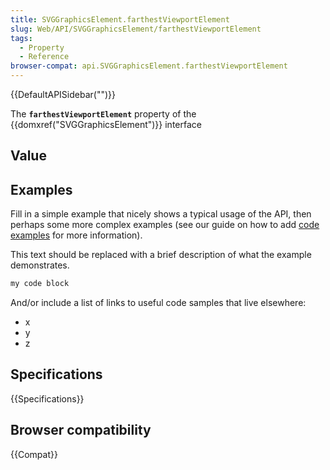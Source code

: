 ```yaml
---
title: SVGGraphicsElement.farthestViewportElement
slug: Web/API/SVGGraphicsElement/farthestViewportElement
tags:
  - Property
  - Reference
browser-compat: api.SVGGraphicsElement.farthestViewportElement
---
```

{{DefaultAPISidebar("")}}

The **`farthestViewportElement`** property of the {{domxref("SVGGraphicsElement")}} interface 

## Value



## Examples

Fill in a simple example that nicely shows a typical usage of the API, then perhaps some more complex examples (see our guide on how to add [code examples](/en-US/docs/MDN/Contribute/Structures/Code_examples) for more information).

This text should be replaced with a brief description of what the example demonstrates.

```js
my code block
```

And/or include a list of links to useful code samples that live elsewhere:

*   x
*   y
*   z

## Specifications

{{Specifications}}

## Browser compatibility

{{Compat}}


